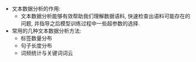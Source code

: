 

- 文本数据分析的作用:
    - 文本数据分析能够有效帮助我们理解数据语料, 快速检查出语料可能存在的问题, 并指导之后模型训练过程中一些超参数的选择.
- 常用的几种文本数据分析方法:
    - 标签数量分布
    - 句子长度分布
    - 词频统计与关键词词云